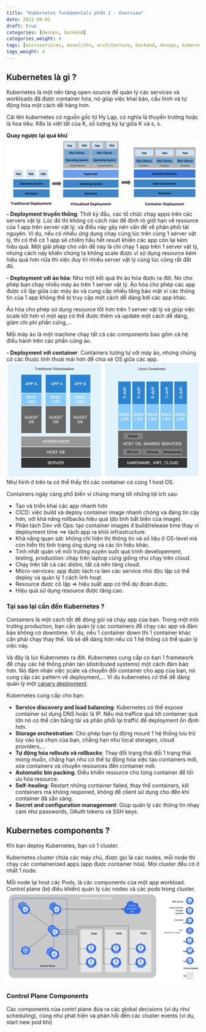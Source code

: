 ```yaml
---
title: "Kubernetes fundamentals phần 1 - Overview"
date: 2021-09-01
draft: true
categories: [devops, backend]
categories_weight: 4
tags: [microservices, monoliths, architecture, backend, devops, kubernetes]
tags_weight: 4
---
```

## Kubernetes là gì ?
Kubernetes là một nền tảng open-source để quản lý các services và workloads đã được container hóa, nó giúp việc khai báo, cấu hình và tự động hóa một cách dễ hàng hơn.

Cái tên kubernetes có nguồn gốc từ Hy Lạp, có nghĩa là thuyền trưởng hoặc là hoa tiêu. K8s là viêt tắt của K, số lượng ký tự giữa K và s, s.

**Quay ngược lại quá khứ**
![container-evolution](/images/container_evolution.svg)
**- Deployment truyền thống**: Thời kỳ đầu, các tổ chức chạy apps trên các servers vật lý. Lúc đó thì không có cách nào để định rõ giới hạn về resource của 1 app trên server vật lý, và điều này gây nên vấn đề về phân phối tài nguyên. Ví dụ, nếu có nhiều ứng dụng chạy cùng lúc trên cùng 1 server vật lý, thì có thể có 1 app sẽ chiếm hầu hết result khiến các app còn lại kém hiệu quả. Một giải pháp cho vấn đề này là chỉ chạy 1 app trên 1 server vật lý, nhưng cách này khiến chúng ta không scale được vì sử dụng resource kém hiệu quả hơn nữa thì việc duy trì nhiều server vật lý cùng lúc cũng rất đắt đỏ.

**- Deployment với ảo hóa**: Như một kết quả thì ảo hóa được ra đời. Nó cho phép bạn chạy nhiều máy ảo trên 1 server vật lý. Ảo hóa cho phép các app được cô lập giữa các máy ảo và cung cấp nhiều tầng bảo mật vì các thông tin của 1 app không thể bị truy cập một cách dễ dàng bởi các app khác.

Ảo hóa cho phép sử dụng resource tốt hơn trên 1 server vật lý và giúp việc scale tốt hơn vì một app có thể được thêm và update một cách dễ dàng, giảm chi phí phần cứng,... 

Mỗi máy ảo là một machine chạy tất cả các components bao gồm cả hệ điều hành trên các phần cứng ảo.

**- Deployment với container**: Containers tương tự với máy ảo, nhưng chúng có các thuộc tính thoải mái hơn để chia sẻ OS giữa các app.
![container](/images/WhatIsALinuxContainer_Image.webp)
Như hình ở trên ta có thể thấy thì các container có cùng 1 host OS.

Containers ngày càng phổ biến vì chúng mang tới những lợi ích sau:
- Tạo và triển khai các app nhanh hơn
- CICD: việc build và deploy container image nhanh chóng và đáng tin cậy hơn, với khả năng rollbacks hiệu quả (do tính bất biến của image).
- Phân tách Dev với Ops: tạo container images ở build/release time thay vì deployment time ==> tách app ra khỏi infrastructure.
- Khả năng quan sát: không chỉ hiện thị thông tin và số liệu ở OS-level mà còn hiển thị tình trạng ứng dụng và các tín hiệu khác.
- Tính nhất quán về môi trường xuyên suốt quá trình developement, testing, production: chạy trên laptop cũng giống như chạy trên cloud.
- Chạy trên tất cả các distro, tất cả nền tảng cloud.
- Micro-services: app được tách ra làm các service nhỏ độc lập có thể deploy và quản lý 1 cách linh hoạt.
- Resource được cô lập => hiệu suất app có thể dự đoán được.
- Hiệu quả sử dụng resource được tăng cao.

### Tại sao lại cần đến Kubernetes ?
Containers là một cách tốt để đóng gói và chạy app của bạn. Trong một môi trường production, bạn cần quản lý các containers để chạy các app và đảm bảo không có downtime. Ví dụ, nếu 1 container down thì 1 container khác cần phải chạy thay thế. Và sẽ dễ dàng hơn nếu có 1 hệ thống có thể quản lý việc này.

Và đây là lúc Kubernetes ra đời. Kubernetes cung cấp co bạn 1 framework để chạy các hệ thống phân tán (distributed systems) một cách đảm bảo hơn. Nó đảm nhận việc scale và chuyển đổi container cho app của bạn, nó cung cấp các pattern về deployment,... Ví dụ kubernetes có thể dễ dàng quản lý một [canary deployment](/posts/devops/deployment-strategies/).

Kubernetes cung cấp cho bạn:
- **Service discovery and load balancing**: Kubernetes có thể expose container sử dụng DNS hoặc là IP. Nếu mà traffice quá tới container quá lớn nó có thể cân bằng tải và phân phối lại traffic để deployment ổn định hơn.
- **Storage orchestration**: Cho phép bạn tự động mount 1 hệ thống lưu trữ tùy vào lựa chọn của bạn, chẳng hạn như local storages, cloud providers,...
- **Tự động hóa rollouts và rollbacks**: Thay đổi trạng thái đối 1 trạng thái mong muốn, chẳng hạn như có thể tự động hóa việc tạo containers mới, xóa containers và chuyển resources đến container mới.
- **Automatic bin packing**: Điều khiển resource cho từng container để tối ưu hóa resource.
- **Self-healing**: Restart những container failed, thay thế containers, kill containers mà không responed, không để client sử dụng cho đến khi container đã sẵn sàng.
- **Secret and configuration management**: Giúp quản lý các thông tin nhạy cảm như passwords, OAuth tokens và SSH keys.
## Kubernetes components ?
Khi bạn deploy Kubernetes, bạn có 1 cluster.

Kubernetes cluster chứa các máy chủ, được gọi là các nodes, mỗi node thì chạy các containerized apps (app được container hóa). Mọi cluster đều có ít nhất 1 node.

Mỗi node lại host các Pods, là các components của một app workload. Control plane (bộ điều khiển) quản lý các nodes và các pods trong cluster.
![components-of-kubernetes.svg](/images/components-of-kubernetes.svg)
### Control Plane Components
Các components của contrl plane đưa ra các global decisions (ví dụ như scheduling), cũng như phát hiện và phản hồi đến các cluster events (ví dụ, start new pod khi)